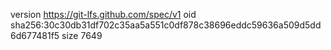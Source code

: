 version https://git-lfs.github.com/spec/v1
oid sha256:30c30db31df702c35aa5a551c0df878c38696eddc59636a509d5dd6d677481f5
size 7649
